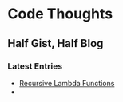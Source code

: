 # Code Thoughts
## Half Gist, Half Blog

### Latest Entries
* [Recursive Lambda Functions](http://github.com/forforf/code_thoughts/recursive_lambdas.md)
* 